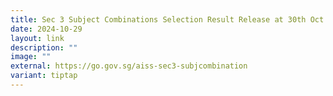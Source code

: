 ```yaml
---
title: Sec 3 Subject Combinations Selection Result Release at 30th Oct 24 (3 PM)
date: 2024-10-29
layout: link
description: ""
image: ""
external: https://go.gov.sg/aiss-sec3-subjcombination
variant: tiptap
---
```

